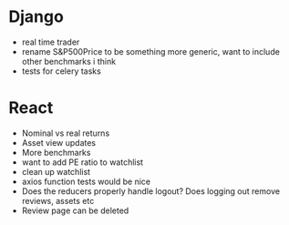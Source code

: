 # Django
- real time trader
- rename S&P500Price to be something more generic, want to include other benchmarks i think
- tests for celery tasks

# React
- Nominal vs real returns
- Asset view updates
- More benchmarks
- want to add PE ratio to watchlist
- clean up watchlist
- axios function tests would be nice
- Does the reducers properly handle logout? Does logging out remove reviews, assets etc
- Review page can be deleted